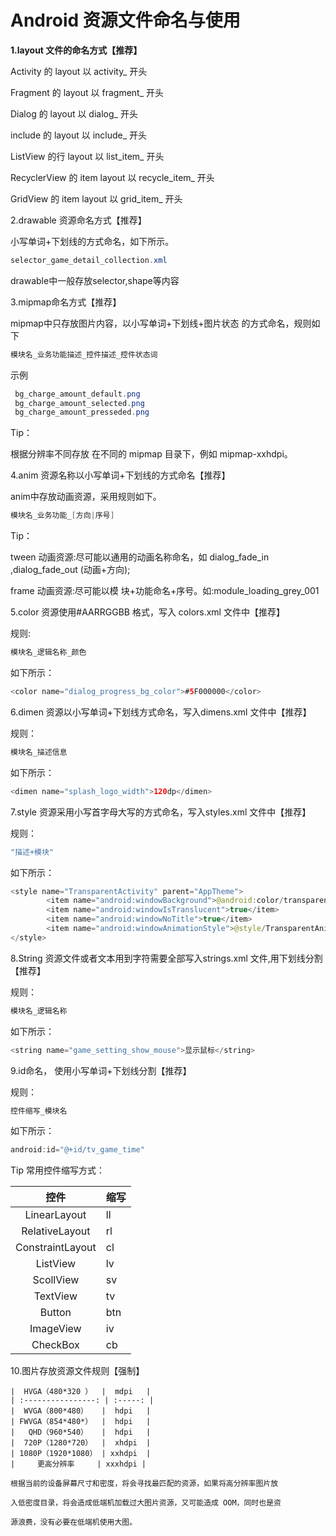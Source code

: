 # Android 资源文件命名与使用

**1.layout 文件的命名方式【推荐】**

   Activity 的 layout 以 activity_ 开头

   Fragment 的 layout 以 fragment_ 开头

   Dialog 的 layout 以 dialog_ 开头

   include 的 layout 以 include_ 开头

   ListView 的行 layout 以 list_item_ 开头

   RecyclerView 的 item layout 以 recycle_item_ 开头

   GridView 的 item layout 以 grid_item_ 开头

   

2.drawable 资源命名方式【推荐】

   小写单词+下划线的方式命名，如下所示。

   ```java
   selector_game_detail_collection.xml
   ```

   drawable中一般存放selector,shape等内容

   

3.mipmap命名方式【推荐】

   mipmap中只存放图片内容，以小写单词+下划线+图片状态 的方式命名，规则如下

   

   ```java
   模块名_业务功能描述_控件描述_控件状态词
   ```

   示例

   ```java
    bg_charge_amount_default.png
    bg_charge_amount_selected.png
    bg_charge_amount_presseded.png
   ```

   Tip：

   根据分辨率不同存放 在不同的 mipmap 目录下，例如 mipmap-xxhdpi。

   

4.anim 资源名称以小写单词+下划线的方式命名【推荐】

   anim中存放动画资源，采用规则如下。

   ```java
   模块名_业务功能_[方向|序号]
   ```

   Tip：

   tween 动画资源:尽可能以通用的动画名称命名，如 dialog_fade_in ,dialog_fade_out (动画+方向);

   frame 动画资源:尽可能以模 块+功能命名+序号。如:module_loading_grey_001

   

5.color 资源使用#AARRGGBB 格式，写入 colors.xml 文件中【推荐】

   规则:

   ```java
   模块名_逻辑名称_颜色
   ```

   如下所示：

   ```java
   <color name="dialog_progress_bg_color">#5F000000</color>
   ```

   

6.dimen 资源以小写单词+下划线方式命名，写入dimens.xml 文件中【推荐】

   规则：

   ```java
   模块名_描述信息
   ```

   如下所示：

   ```java
   <dimen name="splash_logo_width">120dp</dimen>
   ```

   

7.style 资源采用小写首字母大写的方式命名，写入styles.xml 文件中【推荐】

   规则：

   ```java
   "描述+模块"
   ```

   如下所示：

   ```java
   <style name="TransparentActivity" parent="AppTheme">
           <item name="android:windowBackground">@android:color/transparent</item>
           <item name="android:windowIsTranslucent">true</item>
           <item name="android:windowNoTitle">true</item>
           <item name="android:windowAnimationStyle">@style/TransparentAnimation</item>
   </style>
   ```

   

8.String 资源文件或者文本用到字符需要全部写入strings.xml 文件,用下划线分割【推荐】

   规则：

   ```java
   模块名_逻辑名称
   ```

   如下所示：

   ```java
   <string name="game_setting_show_mouse">显示鼠标</string>
   ```

9.id命名， 使用小写单词+下划线分割【推荐】

   规则：

   ```java
   控件缩写_模块名
   ```

   如下所示：

   ```java
   android:id="@+id/tv_game_time"
   ```

   

   Tip 常用控件缩写方式：

   

   |       控件       | 缩写 |
   | :--------------: | ---- |
   |   LinearLayout   | ll   |
   |  RelativeLayout  | rl   |
   | ConstraintLayout | cl   |
   |     ListView     | lv   |
   |    ScollView     | sv   |
   |     TextView     | tv   |
   |      Button      | btn  |
   |    ImageView     | iv   |
   |     CheckBox     | cb   |

   

10.图片存放资源文件规则【强制】

    |  HVGA（480*320 ）  |  mdpi   |
    | :----------------: | :-----: |
    |  WVGA（800*480）   |  hdpi   |
    | FWVGA（854*480*）  |  hdpi   |
    |   QHD（960*540）   |  hdpi   |
    |  720P（1280*720）  |  xhdpi  |
    | 1080P（1920*1080） | xxhdpi  |
    |     更高分辨率     | xxxhdpi |

    根据当前的设备屏幕尺寸和密度，将会寻找最匹配的资源，如果将高分辨率图片放

    入低密度目录，将会造成低端机加载过大图片资源，又可能造成 OOM，同时也是资

    源浪费，没有必要在低端机使用大图。

     